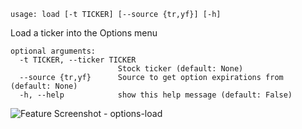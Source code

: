 ```
usage: load [-t TICKER] [--source {tr,yf}] [-h]
```

Load a ticker into the Options menu

```
optional arguments:
  -t TICKER, --ticker TICKER
                        Stock ticker (default: None)
  --source {tr,yf}      Source to get option expirations from (default: None)
  -h, --help            show this help message (default: False)
```
<img size="1400" alt="Feature Screenshot - options-load" src="https://user-images.githubusercontent.com/85772166/142366521-659e0d8a-ca68-4933-aee6-b59dd1437cd6.png">
